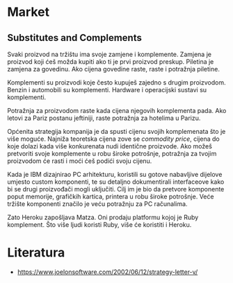 # Market

## Substitutes and Complements

Svaki proizvod na tržištu ima svoje zamjene i komplemente. Zamjena je proizvod koji ćeš možda kupiti ako ti je prvi proizvod preskup. Piletina je zamjena za govedinu. Ako cijena govedine raste, raste i potražnja piletine.

Komplementi su proizvodi koje često kupuješ zajedno s drugim proizvodom. Benzin i automobili su komplementi. Hardware i operacijski sustavi su komplementi.

Potražnja za proizvodom raste kada cijena njegovih komplementa pada. Ako letovi za Pariz postanu jeftiniji, raste potražnja za hotelima u Parizu.

Općenita strategija kompanija je da spusti cijenu svojih komplemenata što je više moguće. Najniža teoretska cijena zove se *commodity price*, cijena do koje dolazi kada više konkurenata nudi identične proizvode. Ako možeš pretvoriti svoje komplemente u robu široke potrošnje, potražnja za tvojim proizvodom će rasti i moći ćeš podići svoju cijenu.

Kada je IBM dizajnirao PC arhitekturu, koristili su gotove nabavljive dijelove umjesto custom komponenti, te su detaljno dokumentirali interfaceove kako bi se drugi proizvođači mogli uključiti. Cilj im je bio da pretvore komponente poput memorije, grafičkih kartica, printera u robu široke potrošnje. Veće tržište komponenti značilo je veću potražnju za PC računalima.

Zato Heroku zapošljava Matza. Oni prodaju platformu kojoj je Ruby komplement. Što više ljudi koristi Ruby, više će koristiti i Heroku.

# Literatura

* https://www.joelonsoftware.com/2002/06/12/strategy-letter-v/
